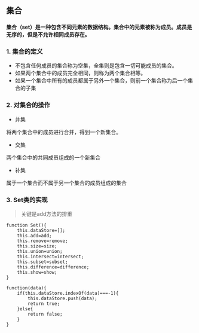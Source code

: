 ## 集合

#### 集合（set）是一种包含不同元素的数据结构。集合中的元素被称为成员。成员是无序的，但是不允许相同成员存在。

### 1. 集合的定义

- 不包含任何成员的集合称为空集，全集则是包含一切可能成员的集合。
- 如果两个集合中的成员完全相同，则称为两个集合相等。
- 如果一个集合中所有的成员都属于另外一个集合，则前一个集合称为后一个集合的子集

### 2. 对集合的操作

- 并集

将两个集合中的成员进行合并，得到一个新集合。

- 交集

两个集合中的共同成员组成的一个新集合

- 补集

属于一个集合而不属于另一个集合的成员组成的集合

### 3. Set类的实现

> 关键是add方法的排重

```
function Set(){
	this.dataStore=[];
	this.add=add;
	this.remove=remove;
	this.size=size;
	this.union=union;
	this.intersect=intersect;
	this.subset=subset;
	this.difference=difference;
	this.show=show;
}

function(data){
	if(this.dataStore.indexOf(data)===-1){
		this.dataStore.push(data);
		return true;
	}else{
		return false;
	}
}
```
